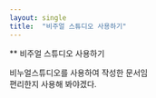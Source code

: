 ```yaml
---
layout: single
title:  "비주얼 스튜디오 사용하기"
---
```


** 비주얼 스튜디오 사용하기

비누얼스튜디오를 사용하여 작성한 문서임<br>
편리한지 사용해 봐야겠다.<br>

 